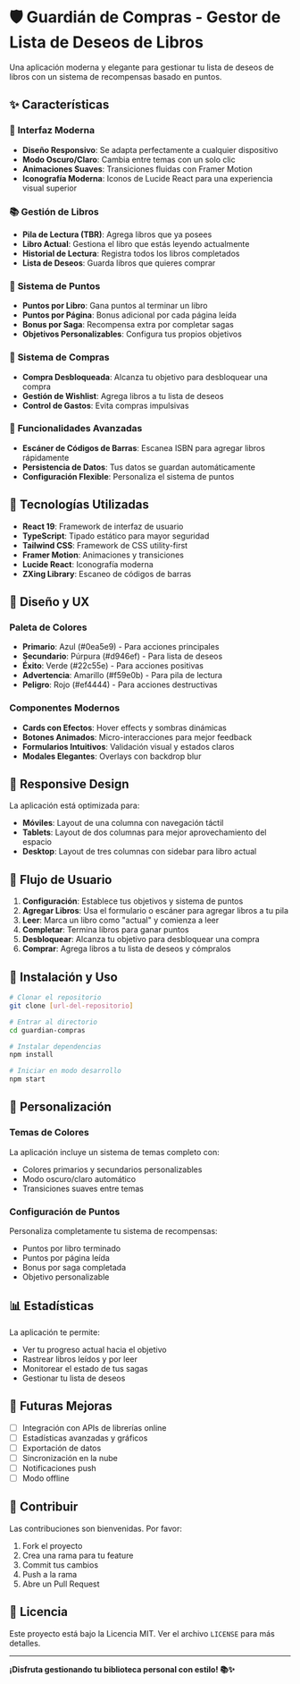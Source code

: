 # 🛡️ Guardián de Compras - Gestor de Lista de Deseos de Libros

Una aplicación moderna y elegante para gestionar tu lista de deseos de libros con un sistema de recompensas basado en puntos.

## ✨ Características

### 🎨 **Interfaz Moderna**
- **Diseño Responsivo**: Se adapta perfectamente a cualquier dispositivo
- **Modo Oscuro/Claro**: Cambia entre temas con un solo clic
- **Animaciones Suaves**: Transiciones fluidas con Framer Motion
- **Iconografía Moderna**: Iconos de Lucide React para una experiencia visual superior

### 📚 **Gestión de Libros**
- **Pila de Lectura (TBR)**: Agrega libros que ya posees
- **Libro Actual**: Gestiona el libro que estás leyendo actualmente
- **Historial de Lectura**: Registra todos los libros completados
- **Lista de Deseos**: Guarda libros que quieres comprar

### 🎯 **Sistema de Puntos**
- **Puntos por Libro**: Gana puntos al terminar un libro
- **Puntos por Página**: Bonus adicional por cada página leída
- **Bonus por Saga**: Recompensa extra por completar sagas
- **Objetivos Personalizables**: Configura tus propios objetivos

### 🛒 **Sistema de Compras**
- **Compra Desbloqueada**: Alcanza tu objetivo para desbloquear una compra
- **Gestión de Wishlist**: Agrega libros a tu lista de deseos
- **Control de Gastos**: Evita compras impulsivas

### 📱 **Funcionalidades Avanzadas**
- **Escáner de Códigos de Barras**: Escanea ISBN para agregar libros rápidamente
- **Persistencia de Datos**: Tus datos se guardan automáticamente
- **Configuración Flexible**: Personaliza el sistema de puntos

## 🚀 Tecnologías Utilizadas

- **React 19**: Framework de interfaz de usuario
- **TypeScript**: Tipado estático para mayor seguridad
- **Tailwind CSS**: Framework de CSS utility-first
- **Framer Motion**: Animaciones y transiciones
- **Lucide React**: Iconografía moderna
- **ZXing Library**: Escaneo de códigos de barras

## 🎨 Diseño y UX

### **Paleta de Colores**
- **Primario**: Azul (#0ea5e9) - Para acciones principales
- **Secundario**: Púrpura (#d946ef) - Para lista de deseos
- **Éxito**: Verde (#22c55e) - Para acciones positivas
- **Advertencia**: Amarillo (#f59e0b) - Para pila de lectura
- **Peligro**: Rojo (#ef4444) - Para acciones destructivas

### **Componentes Modernos**
- **Cards con Efectos**: Hover effects y sombras dinámicas
- **Botones Animados**: Micro-interacciones para mejor feedback
- **Formularios Intuitivos**: Validación visual y estados claros
- **Modales Elegantes**: Overlays con backdrop blur

## 📱 Responsive Design

La aplicación está optimizada para:
- **Móviles**: Layout de una columna con navegación táctil
- **Tablets**: Layout de dos columnas para mejor aprovechamiento del espacio
- **Desktop**: Layout de tres columnas con sidebar para libro actual

## 🎯 Flujo de Usuario

1. **Configuración**: Establece tus objetivos y sistema de puntos
2. **Agregar Libros**: Usa el formulario o escáner para agregar libros a tu pila
3. **Leer**: Marca un libro como "actual" y comienza a leer
4. **Completar**: Termina libros para ganar puntos
5. **Desbloquear**: Alcanza tu objetivo para desbloquear una compra
6. **Comprar**: Agrega libros a tu lista de deseos y cómpralos

## 🔧 Instalación y Uso

```bash
# Clonar el repositorio
git clone [url-del-repositorio]

# Entrar al directorio
cd guardian-compras

# Instalar dependencias
npm install

# Iniciar en modo desarrollo
npm start
```

## 🎨 Personalización

### **Temas de Colores**
La aplicación incluye un sistema de temas completo con:
- Colores primarios y secundarios personalizables
- Modo oscuro/claro automático
- Transiciones suaves entre temas

### **Configuración de Puntos**
Personaliza completamente tu sistema de recompensas:
- Puntos por libro terminado
- Puntos por página leída
- Bonus por saga completada
- Objetivo personalizable

## 📊 Estadísticas

La aplicación te permite:
- Ver tu progreso actual hacia el objetivo
- Rastrear libros leídos y por leer
- Monitorear el estado de tus sagas
- Gestionar tu lista de deseos

## 🔮 Futuras Mejoras

- [ ] Integración con APIs de librerías online
- [ ] Estadísticas avanzadas y gráficos
- [ ] Exportación de datos
- [ ] Sincronización en la nube
- [ ] Notificaciones push
- [ ] Modo offline

## 🤝 Contribuir

Las contribuciones son bienvenidas. Por favor:
1. Fork el proyecto
2. Crea una rama para tu feature
3. Commit tus cambios
4. Push a la rama
5. Abre un Pull Request

## 📄 Licencia

Este proyecto está bajo la Licencia MIT. Ver el archivo `LICENSE` para más detalles.

---

**¡Disfruta gestionando tu biblioteca personal con estilo! 📚✨** 